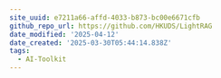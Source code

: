 ```yaml
---
site_uuid: e7211a66-affd-4033-b873-bc00e6671cfb
github_repo_url: https://github.com/HKUDS/LightRAG
date_modified: '2025-04-12'
date_created: '2025-03-30T05:44:14.838Z'
tags:
  - AI-Toolkit
---
```































